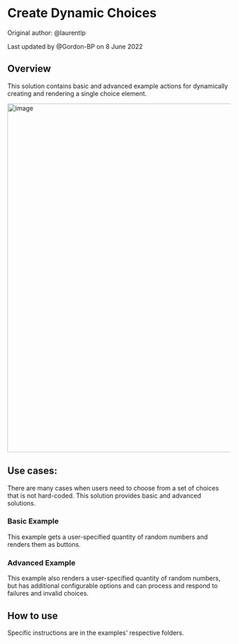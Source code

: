 # Create Dynamic Choices

Original author: @laurentlp

Last updated by @Gordon-BP on 8 June 2022

## Overview
This solution contains basic and advanced example actions for dynamically creating and rendering a single choice element.

<img width="786" alt="image" src="https://user-images.githubusercontent.com/77560236/172678673-4bd1f71f-6916-4ead-9691-9b5dba57df16.png">


## Use cases:
There are many cases when users need to choose from a set of choices that is not hard-coded. This solution provides basic and advanced solutions.

### Basic Example
This example gets a user-specified quantity of random numbers and renders them as buttons. 

### Advanced Example
This example also renders a user-specified quantity of random numbers, but has additional configurable options and can process and respond to failures and invalid choices.

## How to use
Specific instructions are in the examples' respective folders.
